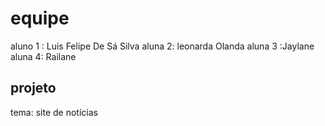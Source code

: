# equipe
aluno 1 : Luis Felipe De Sá Silva 
aluna 2: leonarda Olanda 
aluna 3 :Jaylane
aluna 4: Railane
## projeto
tema: site de notícias 
